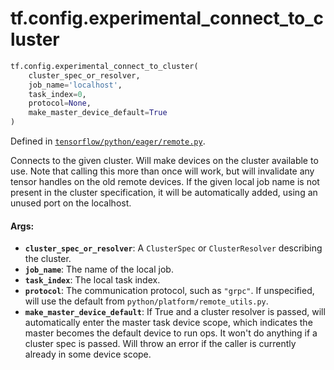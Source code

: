 <div itemscope itemtype="http://developers.google.com/ReferenceObject">
<meta itemprop="name" content="tf.config.experimental_connect_to_cluster" />
<meta itemprop="path" content="Stable" />
</div>

# tf.config.experimental_connect_to_cluster

``` python
tf.config.experimental_connect_to_cluster(
    cluster_spec_or_resolver,
    job_name='localhost',
    task_index=0,
    protocol=None,
    make_master_device_default=True
)
```



Defined in [`tensorflow/python/eager/remote.py`](/code/stable/tensorflow/python/eager/remote.py).

Connects to the given cluster.
Will make devices on the cluster available to use. Note that calling this more
than once will work, but will invalidate any tensor handles on the old remote
devices.
If the given local job name is not present in the cluster specification, it
will be automatically added, using an unused port on the localhost.
#### Args:

* <b>`cluster_spec_or_resolver`</b>: A `ClusterSpec` or `ClusterResolver` describing
    the cluster.
* <b>`job_name`</b>: The name of the local job.
* <b>`task_index`</b>: The local task index.
* <b>`protocol`</b>: The communication protocol, such as `"grpc"`. If unspecified, will
    use the default from `python/platform/remote_utils.py`.
* <b>`make_master_device_default`</b>: If True and a cluster resolver is passed, will
    automatically enter the master task device scope, which indicates the
    master becomes the default device to run ops. It won't do anything if
    a cluster spec is passed. Will throw an error if the caller is currently
    already in some device scope.